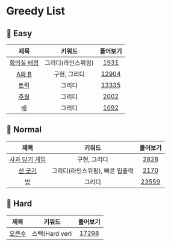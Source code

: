 # Greedy List

## 🍎 Easy
| 제목 | 키워드 | 풀어보기 |
| :-: | :-: | :-: |
| [회의실 배정](https://github.com/KayAhn0126/SwiftCT/tree/main/Greedy/AssigningRoom) | 그리디(라인스위핑) | [1931](https://www.acmicpc.net/problem/1931) |
| [A와 B](https://github.com/KayAhn0126/SwiftCT/tree/main/Greedy/AandB) | 구현, 그리디 | [12904](https://www.acmicpc.net/problem/12904) |
| [트럭](https://github.com/KayAhn0126/SwiftCT/tree/main/Greedy/Truck) | 그리디 | [13335](https://www.acmicpc.net/problem/13335) |
| [추월](https://github.com/KayAhn0126/SwiftCT/tree/main/Greedy/Overtaking) | 그리디 | [2002](https://www.acmicpc.net/problem/2002) |
| [배](https://github.com/KayAhn0126/SwiftCT/tree/main/Greedy/Ship) | 그리디 | [1092](https://www.acmicpc.net/problem/1092) |

## 🍎 Normal
| 제목 | 키워드 | 풀어보기 |
| :-: | :-: | :-: |
| [사과 담기 게임](https://github.com/KayAhn0126/SwiftCT/tree/main/Greedy/ApplePickingGame) | 구현, 그리디 | [2828](https://www.acmicpc.net/problem/2828) |
| [선 긋기](https://github.com/KayAhn0126/SwiftCT/tree/main/Greedy/DrawingALine) | 그리디(라인스위핑), 빠른 입출력 | [2170](https://www.acmicpc.net/problem/2170) |
| [밥](https://github.com/KayAhn0126/SwiftCT/tree/main/Greedy/Meal) | 그리디 | [23559](https://www.acmicpc.net/problem/23559) |

## 🍎 Hard
| 제목 | 키워드 | 풀어보기 |
| :-: | :-: | :-: |
| [오큰수](https://github.com/KayAhn0126/SwiftCT/tree/main/Greedy/RightBiggerNumber) | 스택(Hard ver) | [17298](https://www.acmicpc.net/problem/17298) |
